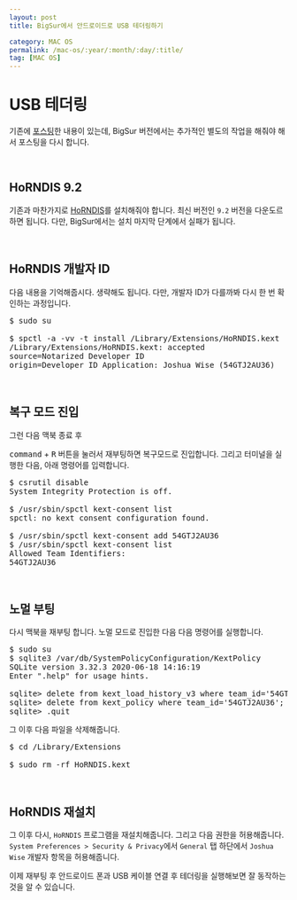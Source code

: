 ```yaml
---
layout: post
title: BigSur에서 안드로이드로 USB 테더링하기

category: MAC OS
permalink: /mac-os/:year/:month/:day/:title/
tag: [MAC OS]
---
```

# USB 테더링

기존에 [포스팅](http://snowdeer.github.io/mac-os/2017/02/15/use-android-phone-tethering-on-macbook/)한 내용이 있는데,
BigSur 버전에서는 추가적인 별도의 작업을 해줘야 해서 포스팅을 다시 합니다.

<br>

## HoRNDIS 9.2

기존과 마찬가지로 [HoRNDIS](https://joshuawise.com/horndis#available_versions)를 설치해줘야 합니다.
최신 버전인 `9.2` 버전을 다운도르하면 됩니다. 다만, BigSur에서는 설치 마지막 단계에서 실패가 됩니다.

<br>

## HoRNDIS 개발자 ID

다음 내용을 기억해줍시다. 생략해도 됩니다. 다만, 개발자 ID가 다를까봐 다시 한 번 확인하는 과정입니다.

<pre class="prettyprint">
$ sudo su

$ spctl -a -vv -t install /Library/Extensions/HoRNDIS.kext
/Library/Extensions/HoRNDIS.kext: accepted 
source=Notarized Developer ID 
origin=Developer ID Application: Joshua Wise (54GTJ2AU36)
</pre>

<br>

## 복구 모드 진입

그런 다음 맥북 종료 후

<kbd>command</kbd> + <kbd>R</kbd> 버튼을 눌러서 재부팅하면 복구모드로 진입합니다.
그리고 터미널을 실행한 다음, 아래 명령어를 입력합니다.

<pre class="prettyprint">
$ csrutil disable
System Integrity Protection is off.

$ /usr/sbin/spctl kext-consent list
spctl: no kext consent configuration found.

$ /usr/sbin/spctl kext-consent add 54GTJ2AU36
$ /usr/sbin/spctl kext-consent list
Allowed Team Identifiers:
54GTJ2AU36
</pre>

<br>

## 노멀 부팅

다시 맥북을 재부팅 합니다. 노멀 모드로 진입한 다음 다음 명령어를 실행합니다.

<pre class="prettyprint">
$ sudo su 
$ sqlite3 /var/db/SystemPolicyConfiguration/KextPolicy 
SQLite version 3.32.3 2020-06-18 14:16:19 
Enter ".help" for usage hints. 

sqlite> delete from kext_load_history_v3 where team_id='54GTJ2AU36'; 
sqlite> delete from kext_policy where team_id='54GTJ2AU36'; 
sqlite> .quit 
</pre>

그 이후 다음 파일을 삭제해줍니다.

<pre class="prettyprint">
$ cd /Library/Extensions

$ sudo rm -rf HoRNDIS.kext
</pre>

<br>

## HoRNDIS 재설치

그 이후 다시, `HoRNDIS` 프로그램을 재설치해줍니다. 그리고 다음 권한을 허용해줍니다.
`System Preferences > Security & Privacy`에서 `General` 탭 하단에서 `Joshua Wise` 개발자 항목을 허용해줍니다.

이제 재부팅 후 안드로이드 폰과 USB 케이블 연결 후 테더링을 실행해보면 잘 동작하는 것을 알 수 있습니다.